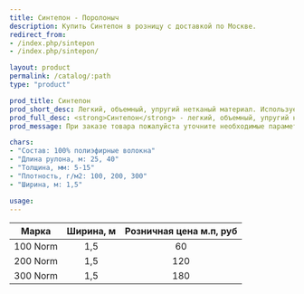 ```yaml
---
title: Синтепон - Поролоныч
description: Купить Синтепон в розницу с доставкой по Москве.
redirect_from:
- /index.php/sintepon
- /index.php/sintepon/

layout: product
permalink: /catalog/:path
type: "product"

prod_title: Синтепон
prod_short_desc: Легкий, объемный, упругий нетканый материал. Используется как наполнитель, утеплитель или в качестве фильтра.
prod_full_desc: <strong>Синтепон</strong> - легкий, объемный, упругий нетканый материал, в котором смесь полиэфирных волокон скрепляется клеевым (эмульсионным) или термическим способом. Преимущества синтепона заключаются в легкости, хороших теплозащитных свойствах и малом весе. Синтепон используется как утеплитель, фильтровальный материал.
prod_message: При заказе товара пожалуйста уточните необходимые параметры (марку и количество).

chars:
- "Состав: 100% полиэфирные волокна"
- "Длина рулона, м: 25, 40"
- "Толщина, мм: 5-15"
- "Плотность, г/м2: 100, 200, 300"
- "Ширина, м: 1,5"

usage:
---
```

| Марка | Ширина, м | Розничная цена м.п, руб |
|:--:|:--:|:--:|
|100 Norm|1,5|60|
|200 Norm|1,5|120|
|300 Norm|1,5|180|
